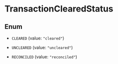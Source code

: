 

# TransactionClearedStatus

## Enum


* `CLEARED` (value: `"cleared"`)

* `UNCLEARED` (value: `"uncleared"`)

* `RECONCILED` (value: `"reconciled"`)



